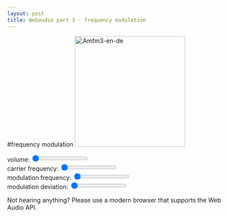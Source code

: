 ```yaml
---
layout: post
title: Webaudio part 3 - frequency modulation
---
```

#frequency modulation
<a title="By Berserkerus (Own work) [CC BY-SA 2.5 (http://creativecommons.org/licenses/by-sa/2.5)], via Wikimedia Commons" href="http://commons.wikimedia.org/wiki/File%3AAmfm3-en-de.gif"><img width="256" alt="Amfm3-en-de" src="//upload.wikimedia.org/wikipedia/commons/a/a4/Amfm3-en-de.gif"/></a>

volume:
<input id="volume" type="range" min="0" max="100" value="0">
<span id="volumex"></span><br>
carrier frequency:
<input id="oscfreq" type="range" min="200" max="5000" value="200">
<span id="oscfreqx"></span><br>
modulation frequency:
<input id="lfofreq" type="range" min="1" max="250" value="1">
<span id="lfofreqx"></span><br>
modulation deviation:
<input id="fmgain" type="range" min="0" max="100" value="0" step="0.01">
<span id="fmgainx"></span><br>

Not hearing anything? 
Please use a modern browser that supports the Web Audio API.

<script type="text/javascript">

"use strict";

if (typeof AudioContext != "function" && 
  typeof webkitAudioContext == "function") {
  window.AudioContext = webkitAudioContext;
}

window.onload = function () {
  var context = new AudioContext();
  var osc1 = context.createOscillator();
  var lfo1 = context.createOscillator();
  var gain1 = context.createGain();
  var gain2 = context.createGain();
  
  lfo1.connect(gain1);
  gain1.connect(osc1.frequency);
  osc1.connect(gain2);
  gain2.connect(context.destination);

  osc1.start(0);
  lfo1.start(0);

  document.getElementById("volume").onchange = function () {
    gain2.gain.value = this.value / 100;
    document.getElementById("volumex").innerHTML = this.value;
  };
  document.getElementById("oscfreq").onchange = function () {    
    osc1.frequency.setValueAtTime(this.value, context.currentTime);
    document.getElementById("oscfreqx").innerHTML = this.value;
  };
  document.getElementById("lfofreq").onchange = function () {    
    lfo1.frequency.setValueAtTime(this.value, context.currentTime);
    document.getElementById("lfofreqx").innerHTML = this.value;
  };
  document.getElementById("fmgain").onchange = function () {    
    gain1.gain.setValueAtTime(this.value, context.currentTime);
    document.getElementById("fmgainx").innerHTML = this.value;
  };

  document.getElementById("volume").onchange();
  document.getElementById("oscfreq").onchange();
  document.getElementById("lfofreq").onchange();
  document.getElementById("fmgain").onchange();
};

</script>
